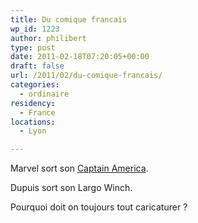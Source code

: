 ```yaml
---
title: Du comique francais
wp_id: 1223
author: philibert
type: post
date: 2011-02-18T07:20:05+00:00
draft: false
url: /2011/02/du-comique-francais/
categories:
  - ordinaire
residency:
  - France
locations:
  - Lyon

---
```

Marvel sort son [Captain America][1].
  
Dupuis sort son Largo Winch.

Pourquoi doit on toujours tout caricaturer ?

 [1]: http://trailers.apple.com/trailers/paramount/captainamericathefirstavenger/